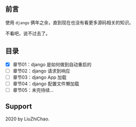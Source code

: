 
## 前言

使用 `django` 俩年之余，直到现在也没有看更多源码相关的知识。

不看吧，说不过去了。

## 目录

- [x] 章节01：django 是如何做到自动重启的
- [ ] 章节02：django 请求到响应
- [ ] 章节03：django App 加载
- [ ] 章节04：django 配置文件懒加载
- [ ] 章节05：未完待续...

## Support

2020 by LiuZhiChao.
